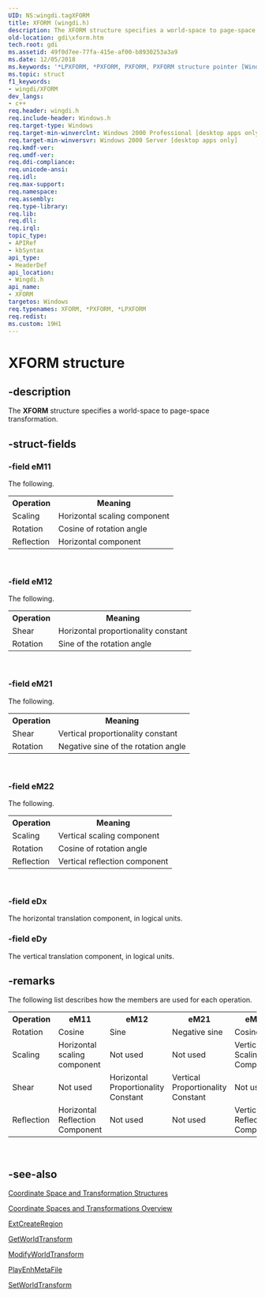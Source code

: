 ```yaml
---
UID: NS:wingdi.tagXFORM
title: XFORM (wingdi.h)
description: The XFORM structure specifies a world-space to page-space transformation.
old-location: gdi\xform.htm
tech.root: gdi
ms.assetid: 49f0d7ee-77fa-415e-af00-b8930253a3a9
ms.date: 12/05/2018
ms.keywords: '*LPXFORM, *PXFORM, PXFORM, PXFORM structure pointer [Windows GDI], XFORM, XFORM structure [Windows GDI], _win32_XFORM_str, gdi.xform, tagXFORM, wingdi/PXFORM, wingdi/XFORM'
ms.topic: struct
f1_keywords:
- wingdi/XFORM
dev_langs:
- c++
req.header: wingdi.h
req.include-header: Windows.h
req.target-type: Windows
req.target-min-winverclnt: Windows 2000 Professional [desktop apps only]
req.target-min-winversvr: Windows 2000 Server [desktop apps only]
req.kmdf-ver: 
req.umdf-ver: 
req.ddi-compliance: 
req.unicode-ansi: 
req.idl: 
req.max-support: 
req.namespace: 
req.assembly: 
req.type-library: 
req.lib: 
req.dll: 
req.irql: 
topic_type:
- APIRef
- kbSyntax
api_type:
- HeaderDef
api_location:
- Wingdi.h
api_name:
- XFORM
targetos: Windows
req.typenames: XFORM, *PXFORM, *LPXFORM
req.redist: 
ms.custom: 19H1
---
```


# XFORM structure


## -description



The <b>XFORM</b> structure specifies a world-space to page-space transformation.




## -struct-fields




### -field eM11

The following.

<table>
<tr>
<th>Operation</th>
<th>Meaning</th>
</tr>
<tr>
<td>Scaling</td>
<td>Horizontal scaling component</td>
</tr>
<tr>
<td>Rotation</td>
<td>Cosine of rotation angle</td>
</tr>
<tr>
<td>Reflection</td>
<td>Horizontal component</td>
</tr>
</table>
 


### -field eM12

The following.

<table>
<tr>
<th>Operation</th>
<th>Meaning</th>
</tr>
<tr>
<td>Shear</td>
<td>Horizontal proportionality constant</td>
</tr>
<tr>
<td>Rotation</td>
<td>Sine of the rotation angle</td>
</tr>
</table>
 


### -field eM21

The following.

<table>
<tr>
<th>Operation</th>
<th>Meaning</th>
</tr>
<tr>
<td>Shear</td>
<td>Vertical proportionality constant</td>
</tr>
<tr>
<td>Rotation</td>
<td>Negative sine of the rotation angle</td>
</tr>
</table>
 


### -field eM22

The following.

<table>
<tr>
<th>Operation</th>
<th>Meaning</th>
</tr>
<tr>
<td>Scaling</td>
<td>Vertical scaling component</td>
</tr>
<tr>
<td>Rotation</td>
<td>Cosine of rotation angle</td>
</tr>
<tr>
<td>Reflection</td>
<td>Vertical reflection component</td>
</tr>
</table>
 


### -field eDx

The horizontal translation component, in logical units.


### -field eDy

The vertical translation component, in logical units.


## -remarks



The following list describes how the members are used for each operation.

<table>
<tr>
<th>Operation</th>
<th>eM11</th>
<th>eM12</th>
<th>eM21</th>
<th>eM22</th>
</tr>
<tr>
<td>Rotation</td>
<td>Cosine</td>
<td>Sine</td>
<td>Negative sine</td>
<td>Cosine</td>
</tr>
<tr>
<td>Scaling</td>
<td>Horizontal scaling component</td>
<td>Not used</td>
<td>Not used</td>
<td>Vertical Scaling Component</td>
</tr>
<tr>
<td>Shear</td>
<td>Not used</td>
<td>Horizontal Proportionality Constant</td>
<td>Vertical Proportionality Constant</td>
<td>Not used</td>
</tr>
<tr>
<td>Reflection</td>
<td>Horizontal Reflection Component</td>
<td>Not used</td>
<td>Not used</td>
<td>Vertical Reflection Component</td>
</tr>
</table>
 




## -see-also




<a href="https://docs.microsoft.com/windows/desktop/gdi/coordinate-space-and-transformation-structures">Coordinate Space and Transformation Structures</a>



<a href="https://docs.microsoft.com/windows/desktop/gdi/coordinate-spaces-and-transformations">Coordinate Spaces and Transformations Overview</a>



<a href="https://docs.microsoft.com/windows/desktop/api/wingdi/nf-wingdi-extcreateregion">ExtCreateRegion</a>



<a href="https://docs.microsoft.com/windows/desktop/api/wingdi/nf-wingdi-getworldtransform">GetWorldTransform</a>



<a href="https://docs.microsoft.com/windows/desktop/api/wingdi/nf-wingdi-modifyworldtransform">ModifyWorldTransform</a>



<a href="https://docs.microsoft.com/windows/desktop/api/wingdi/nf-wingdi-playenhmetafile">PlayEnhMetaFile</a>



<a href="https://docs.microsoft.com/windows/desktop/api/wingdi/nf-wingdi-setworldtransform">SetWorldTransform</a>
 

 

